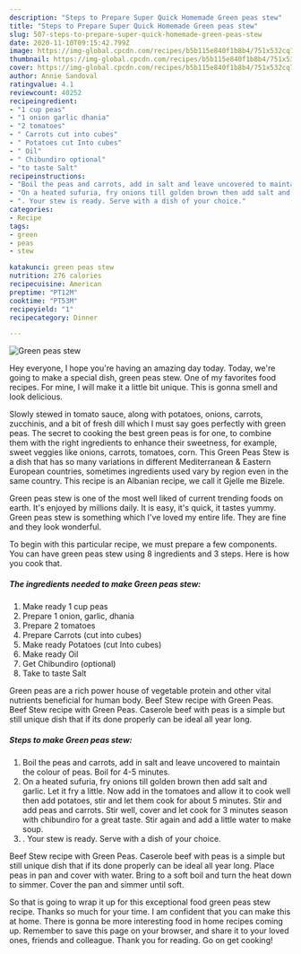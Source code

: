 ```yaml
---
description: "Steps to Prepare Super Quick Homemade Green peas stew"
title: "Steps to Prepare Super Quick Homemade Green peas stew"
slug: 507-steps-to-prepare-super-quick-homemade-green-peas-stew
date: 2020-11-10T09:15:42.799Z
image: https://img-global.cpcdn.com/recipes/b5b115e840f1b8b4/751x532cq70/green-peas-stew-recipe-main-photo.jpg
thumbnail: https://img-global.cpcdn.com/recipes/b5b115e840f1b8b4/751x532cq70/green-peas-stew-recipe-main-photo.jpg
cover: https://img-global.cpcdn.com/recipes/b5b115e840f1b8b4/751x532cq70/green-peas-stew-recipe-main-photo.jpg
author: Annie Sandoval
ratingvalue: 4.1
reviewcount: 40252
recipeingredient:
- "1 cup peas"
- "1 onion garlic dhania"
- "2 tomatoes"
- " Carrots cut into cubes"
- " Potatoes cut Into cubes"
- " Oil"
- " Chibundiro optional"
- "to taste Salt"
recipeinstructions:
- "Boil the peas and carrots, add in salt and leave uncovered to maintain the colour of peas. Boil for 4-5 minutes."
- "On a heated sufuria, fry onions till golden brown then add salt and garlic. Let it fry a little. Now add in the tomatoes and allow it to cook well then add potatoes, stir and let them cook for about 5 minutes. Stir and add peas and carrots. Stir well, cover and let cook for 3 minutes season with chibundiro for a great taste. Stir again and add a little water to make soup."
- ". Your stew is ready. Serve with a dish of your choice."
categories:
- Recipe
tags:
- green
- peas
- stew

katakunci: green peas stew 
nutrition: 276 calories
recipecuisine: American
preptime: "PT12M"
cooktime: "PT53M"
recipeyield: "1"
recipecategory: Dinner

---
```



![Green peas stew](https://img-global.cpcdn.com/recipes/b5b115e840f1b8b4/751x532cq70/green-peas-stew-recipe-main-photo.jpg)

Hey everyone, I hope you're having an amazing day today. Today, we're going to make a special dish, green peas stew. One of my favorites food recipes. For mine, I will make it a little bit unique. This is gonna smell and look delicious.

Slowly stewed in tomato sauce, along with potatoes, onions, carrots, zucchinis, and a bit of fresh dill which I must say goes perfectly with green peas. The secret to cooking the best green peas is for one, to combine them with the right ingredients to enhance their sweetness, for example, sweet veggies like onions, carrots, tomatoes, corn. This Green Peas Stew is a dish that has so many variations in different Mediterranean &amp; Eastern European countries, sometimes ingredients used vary by region even in the same country. This recipe is an Albanian recipe, we call it Gjelle me Bizele.

Green peas stew is one of the most well liked of current trending foods on earth. It's enjoyed by millions daily. It is easy, it's quick, it tastes yummy. Green peas stew is something which I've loved my entire life. They are fine and they look wonderful.


To begin with this particular recipe, we must prepare a few components. You can have green peas stew using 8 ingredients and 3 steps. Here is how you cook that.

<!--inarticleads1-->

##### The ingredients needed to make Green peas stew:

1. Make ready 1 cup peas
1. Prepare 1 onion, garlic, dhania
1. Prepare 2 tomatoes
1. Prepare  Carrots (cut into cubes)
1. Make ready  Potatoes (cut Into cubes)
1. Make ready  Oil
1. Get  Chibundiro (optional)
1. Take to taste Salt


Green peas are a rich power house of vegetable protein and other vital nutrients beneficial for human body. Beef Stew recipe with Green Peas. Beef Stew recipe with Green Peas. Caserole beef with peas is a simple but still unique dish that if its done properly can be ideal all year long. 

<!--inarticleads2-->

##### Steps to make Green peas stew:

1. Boil the peas and carrots, add in salt and leave uncovered to maintain the colour of peas. Boil for 4-5 minutes.
1. On a heated sufuria, fry onions till golden brown then add salt and garlic. Let it fry a little. Now add in the tomatoes and allow it to cook well then add potatoes, stir and let them cook for about 5 minutes. Stir and add peas and carrots. Stir well, cover and let cook for 3 minutes season with chibundiro for a great taste. Stir again and add a little water to make soup.
1. . Your stew is ready. Serve with a dish of your choice.


Beef Stew recipe with Green Peas. Caserole beef with peas is a simple but still unique dish that if its done properly can be ideal all year long. Place peas in pan and cover with water. Bring to a soft boil and turn the heat down to simmer. Cover the pan and simmer until soft. 

So that is going to wrap it up for this exceptional food green peas stew recipe. Thanks so much for your time. I am confident that you can make this at home. There is gonna be more interesting food in home recipes coming up. Remember to save this page on your browser, and share it to your loved ones, friends and colleague. Thank you for reading. Go on get cooking!
